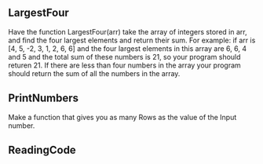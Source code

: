 ## LargestFour

Have the function LargestFour(arr) take the array of integers stored in arr, and find the four largest elements and return their sum. For example: if arr is [4, 5, -2, 3, 1, 2, 6, 6] and the four largest elements in this array are 6, 6, 4 and 5 and the total sum of these numbers is 21, so your program should returen 21. If there are less than four numbers in the array your program should return the sum of all the numbers in the array.

## PrintNumbers

Make a function that gives you as many Rows as the value of the Input number.

## ReadingCode

